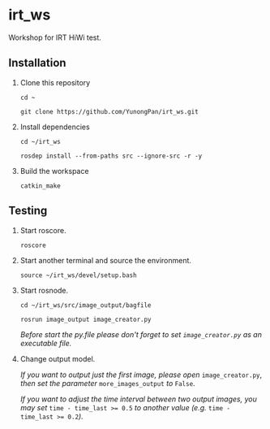 # irt_ws
Workshop for IRT HiWi test.

## Installation
1. Clone this repository  
  
	`cd ~`  
  
	`git clone https://github.com/YunongPan/irt_ws.git`  
  
2. Install dependencies  
  
	`cd ~/irt_ws`  
  
	`rosdep install --from-paths src --ignore-src -r -y`  
  
3. Build the workspace  
  
	`catkin_make`  
  
	
## Testing
1. Start roscore.
  
	`roscore`  
  
2. Start another terminal and source the environment.
  
	`source ~/irt_ws/devel/setup.bash`  
  
3. Start rosnode.
  
	`cd ~/irt_ws/src/image_output/bagfile`  
  
  	`rosrun image_output image_creator.py`  
  
  	*Before start the py.file please don't forget to set `image_creator.py` as an executable file.*  
  
4. Change output model.  
  
	*If you want to output just the first image, please open* `image_creator.py`, *then set the parameter* `more_images_output`  *to* `False`.  
  
	*If you want to adjust the time interval between two output images, you may set* `time - time_last >= 0.5` *to another value (e.g.* `time - time_last >= 0.2`*).* 
	  
  
